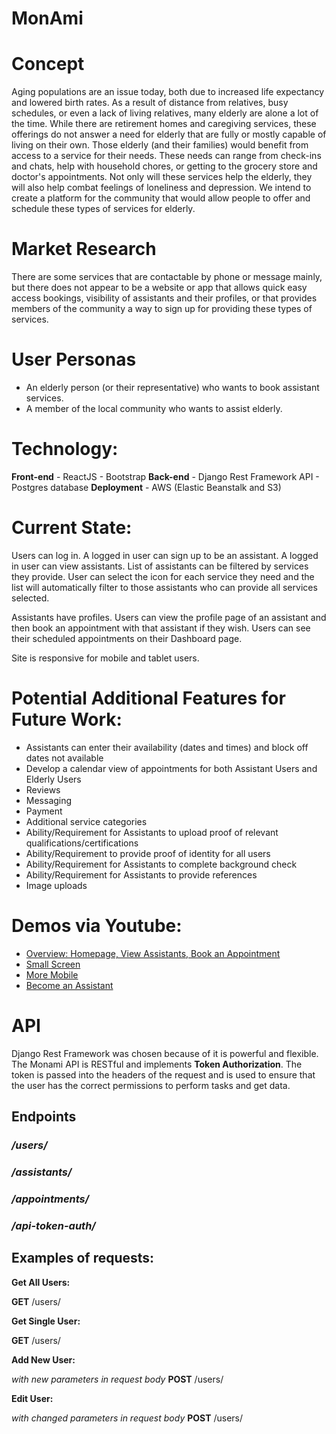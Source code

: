 # MonAmi

# Concept
Aging populations are an issue today, both due to increased life expectancy and lowered birth rates. As a result of distance from relatives, busy schedules, or even a lack of living relatives, many elderly are alone a lot of the time. While there are retirement homes and caregiving services, these offerings do not answer a need for elderly that are fully or mostly capable of living on their own. Those elderly (and their families) would benefit from access to a service for their needs. These needs can range from check-ins and chats, help with household chores, or getting to the grocery store and doctor's appointments. Not only will these services help the elderly, they will also help combat feelings of loneliness and depression. We intend to create a platform for the community that would allow people to offer and schedule these types of services for elderly.

# Market Research
There are some services that are contactable by phone or message mainly, but there does not appear to be a website or app that allows quick easy access bookings, visibility of assistants and their profiles, or that provides members of the community a way to sign up for providing these types of services.

# User Personas
  - An elderly person (or their representative) who wants to book assistant services.
  - A member of the local community who wants to assist elderly.

# Technology:
  **Front-end**
      - ReactJS
      - Bootstrap
  **Back-end**
      - Django Rest Framework API
      - Postgres database
  **Deployment**
      - AWS (Elastic Beanstalk and S3)

# Current State:
Users can log in.  A logged in user can sign up to be an assistant.  A logged in user can view assistants.  List of assistants can be filtered by services they provide.  User can select the icon for each service they need and the list will automatically filter to those assistants who can provide all services selected.

Assistants have profiles.  Users can view the profile page of an assistant and then book an appointment with that assistant if they wish.  Users can see their scheduled appointments on their Dashboard page.

Site is responsive for mobile and tablet users.

# Potential Additional Features for Future Work:
- Assistants can enter their availability (dates and times) and block off dates not available
- Develop a calendar view of appointments for both Assistant Users and Elderly Users
- Reviews
- Messaging
- Payment
- Additional service categories
- Ability/Requirement for Assistants to upload proof of relevant qualifications/certifications
- Ability/Requirement to provide proof of identity for all users
- Ability/Requirement for Assistants to complete background check
- Ability/Requirement for Assistants to provide references
- Image uploads

# Demos via Youtube:
- [Overview: Homepage, View Assistants, Book an Appointment](https://youtu.be/XkRte8NbgPI)
- [Small Screen](https://youtu.be/vp2jwvTZNl0)
- [More Mobile](https://youtu.be/CUh6bj74D4g)
- [Become an Assistant](https://youtu.be/cktXviTLBeY)

# API 
Django Rest Framework was chosen because of it is powerful and flexible.  The Monami API is RESTful and implements **Token Authorization**.  The token is passed into the headers of the request and is used to ensure that the user has the correct permissions to perform tasks and get data.
## Endpoints
### _/users/_
### _/assistants/_
### _/appointments/_
### _/api-token-auth/_

## Examples of requests:
**Get All Users:**

**GET** <url>/users/
  
**Get Single User:**
  
**GET** <url>/users/<id>
  
**Add New User:**

_with new parameters in request body_
**POST** <url>/users/
  
**Edit User:**

_with changed parameters in request body_
**POST** <url>/users/<id> 
  
